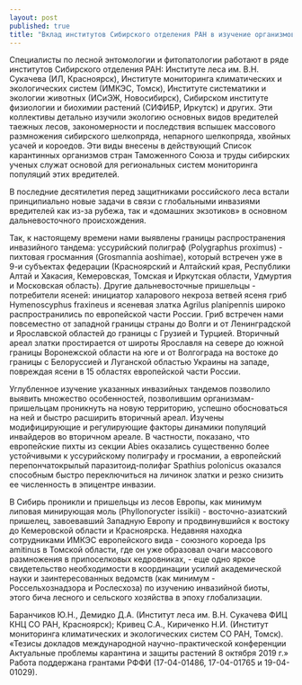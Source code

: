 ```yaml
---
layout: post
published: true
title: "Вклад институтов Сибирского отделения РАН в изучение организмов-инвайдеров в лесах России"
---
```


Специалисты по лесной энтомологии и фитопатологии работают в ряде институтов Сибирского отделения РАН: Институте леса им. В.Н. Сукачева (ИЛ, Красноярск), Институте мониторинга климатических и экологических систем (ИМКЭС, Томск), Институте систематики и экологии животных (ИСиЭЖ, Новосибирск), Сибирском институте физиологии и биохимии растений (СИФИБР, Иркутск) и других. Эти коллективы детально изучили экологию основных видов вредителей таежных лесов, закономерности и последствия вспышек массового размножения сибирского шелкопряда, непарного шелкопряда, хвойных усачей и короедов. Эти виды внесены в действующий Список карантинных организмов стран Таможенного Союза и труды сибирских ученых служат основой для региональных систем мониторинга популяций этих вредителей.

В последние десятилетия перед защитниками российского леса встали принципиально новые задачи в связи с глобальными инвазиями вредителей как из-за рубежа, так и «домашних экзотиков» в основном дальневосточного происхождения.

Так, к настоящему времени нами выявлены границы распространения инвазийного тандема: уссурийский полиграф (Polygraphus proximus) - пихтовая гросманния (Grosmannia aoshimae), который встречен уже в 9-и субъектах федерации (Красноярский и Алтайский края, Республики Алтай и Хакасия, Кемеровская, Томская и Иркутская области, Удмуртия и Московская область). Другие дальневосточные пришельцы - потребители ясеней: инициатор халарового некроза ветвей ясеня гриб Hymenoscyphus fraxineus и ясеневая златка Agrilus planipennis широко распространились по европейской части России. Гриб встречен нами повсеместно от западной границы страны до Волги и от Ленинградской и Ярославской областей до границы с Грузией и Турцией. Вторичный ареал златки простирается от широты Ярославля на севере до южной границы Воронежской области на юге и от Волгограда на востоке до границы с Белоруссией и Луганской областью Украины на западе, повреждая ясени в 15 областях европейской части России.

Углубленное изучение указанных инвазийных тандемов позволило выявить множество особенностей, позволившим организмам-пришельцам проникнуть на новую территорию, успешно обосноваться на ней и быстро расширить вторичный ареал. Изучены модифицирующие и регулирующие факторы динамики популяций инвайдеров во вторичном ареале. В частности, показано, что европейские пихты из секции Abies оказались существенно более устойчивыми к уссурийскому полиграфу и гросмании, а европейский перепончатокрылый паразитоид-полифаг Spathius polonicus оказался способным быстро переключиться на личинок златки и резко снизить ее численность в эпицентре инвазии.

В Сибирь проникли и пришельцы из лесов Европы, как минимум липовая минирующая моль (Phyllonorycter issikii) - восточно-азиатский пришелец, завоевавший Западную Европу и продвинувшийся к востоку до Кемеровской области и Красноярска. Недавняя находка сотрудниками ИМКЭС европейского вида - союзного короеда Ips amitinus в Томской области, где он уже образовал очаги массового размножения в припоселковых кедровниках, - еще одно яркое свидетельство необходимости в координации усилий академической науки и заинтересованных ведомств (как минимум - Россельхознадзора и Рослесхоза) по изучению инвазийной биоты, этого бича лесного и сельского хозяйства в эпоху глобализации.

Баранчиков Ю.Н., Демидко Д.А. (Институт леса им. В.Н. Сукачева ФИЦ КНЦ СО РАН, Красноярск); Кривец С.А., Кириченко Н.И. (Институт мониторинга климатических и экологических систем СО РАН, Томск).
«Тезисы докладов  международной научно-практической конференции  Актуальные проблемы  карантина и защиты растений 8 октября 2019 г.»
Работа поддержана грантами РФФИ (17-04-01486, 17-04-01765 и 19-04-01029).

